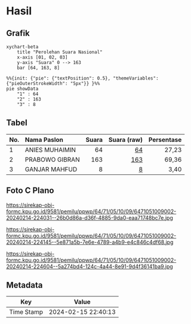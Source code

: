 # Hasil

## Grafik

```mermaid
xychart-beta
    title "Perolehan Suara Nasional"
    x-axis [01, 02, 03]
    y-axis "Suara" 0 --> 163
    bar [64, 163, 8]
```

```mermaid
%%{init: {"pie": {"textPosition": 0.5}, "themeVariables": {"pieOuterStrokeWidth": "5px"}} }%%
pie showData
    "1" : 64
    "2" : 163
    "3" : 8
```

## Tabel

| No. | Nama Paslon    | Suara | Suara (raw) | Persentase |
|:--- |:-------------- | -----:| -----------:| ----------:|
| 1   | ANIES MUHAIMIN | 64    | [64][p-1]   | 27,23      |
| 2   | PRABOWO GIBRAN | 163   | [163][p-2]  | 69,36      |
| 3   | GANJAR MAHFUD  | 8     | [8][p-3]    | 3,40       |


[p-1]: https://github.com/gigit-pemilu/pemilu-2024/blob/main/pilpres/hitung-suara/sub/64-kalimantan-timur/sub/71-kota-balikpapan/sub/05-balikpapan-selatan/sub/1009-sepinggan-raya/sub/002-tps/sub/paslon-1.txt
[p-2]: https://github.com/gigit-pemilu/pemilu-2024/blob/main/pilpres/hitung-suara/sub/64-kalimantan-timur/sub/71-kota-balikpapan/sub/05-balikpapan-selatan/sub/1009-sepinggan-raya/sub/002-tps/sub/paslon-2.txt
[p-3]: https://github.com/gigit-pemilu/pemilu-2024/blob/main/pilpres/hitung-suara/sub/64-kalimantan-timur/sub/71-kota-balikpapan/sub/05-balikpapan-selatan/sub/1009-sepinggan-raya/sub/002-tps/sub/paslon-3.txt

## Foto C Plano

https://sirekap-obj-formc.kpu.go.id/9581/pemilu/ppwp/64/71/05/10/09/6471051009002-20240214-224031--26b0d86a-d36f-4885-9da0-eaa71748bc7e.jpg

https://sirekap-obj-formc.kpu.go.id/9581/pemilu/ppwp/64/71/05/10/09/6471051009002-20240214-224145--5e871a5b-7e6e-4789-a4b9-e4c846c4df68.jpg

https://sirekap-obj-formc.kpu.go.id/9581/pemilu/ppwp/64/71/05/10/09/6471051009002-20240214-224604--5a274bd4-124c-4a44-8e91-9d4f36141ba9.jpg


## Metadata

| Key        | Value               |
| ---------- | ------------------- |
| Time Stamp | 2024-02-15 22:40:13 |



